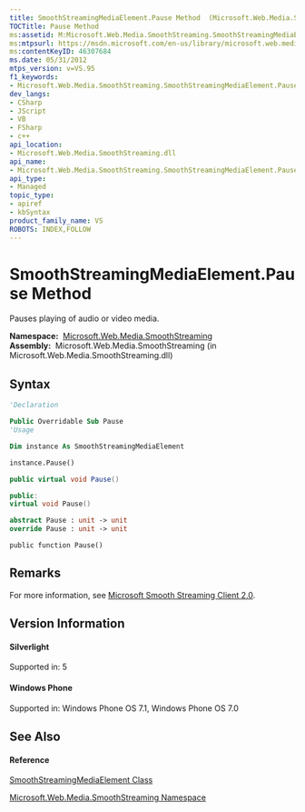 ```yaml
---
title: SmoothStreamingMediaElement.Pause Method  (Microsoft.Web.Media.SmoothStreaming)
TOCTitle: Pause Method
ms:assetid: M:Microsoft.Web.Media.SmoothStreaming.SmoothStreamingMediaElement.Pause
ms:mtpsurl: https://msdn.microsoft.com/en-us/library/microsoft.web.media.smoothstreaming.smoothstreamingmediaelement.pause(v=VS.95)
ms:contentKeyID: 46307684
ms.date: 05/31/2012
mtps_version: v=VS.95
f1_keywords:
- Microsoft.Web.Media.SmoothStreaming.SmoothStreamingMediaElement.Pause
dev_langs:
- CSharp
- JScript
- VB
- FSharp
- c++
api_location:
- Microsoft.Web.Media.SmoothStreaming.dll
api_name:
- Microsoft.Web.Media.SmoothStreaming.SmoothStreamingMediaElement.Pause
api_type:
- Managed
topic_type:
- apiref
- kbSyntax
product_family_name: VS
ROBOTS: INDEX,FOLLOW
---
```


# SmoothStreamingMediaElement.Pause Method

Pauses playing of audio or video media.

**Namespace:**  [Microsoft.Web.Media.SmoothStreaming](microsoft-web-media-smoothstreaming-namespace_1.md)  
**Assembly:**  Microsoft.Web.Media.SmoothStreaming (in Microsoft.Web.Media.SmoothStreaming.dll)

## Syntax

``` vb
'Declaration

Public Overridable Sub Pause
'Usage

Dim instance As SmoothStreamingMediaElement

instance.Pause()
```

``` csharp
public virtual void Pause()
```

``` c++
public:
virtual void Pause()
```

``` fsharp
abstract Pause : unit -> unit 
override Pause : unit -> unit 
```

``` jscript
public function Pause()
```

## Remarks

For more information, see [Microsoft Smooth Streaming Client 2.0](microsoft-smooth-streaming-client-2-0.md).

## Version Information

#### Silverlight

Supported in: 5  

#### Windows Phone

Supported in: Windows Phone OS 7.1, Windows Phone OS 7.0  

## See Also

#### Reference

[SmoothStreamingMediaElement Class](smoothstreamingmediaelement-class-microsoft-web-media-smoothstreaming_1.md)

[Microsoft.Web.Media.SmoothStreaming Namespace](microsoft-web-media-smoothstreaming-namespace_1.md)

